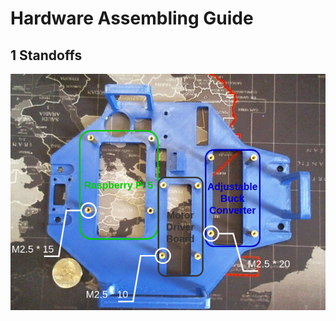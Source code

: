 # Hardware Assembling Guide

## 1 Standoffs
![bed_front](/_DOCS/assemble/mechanical/images/bed_front.png)



